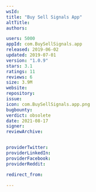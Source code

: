 ```yaml
---
wsId: 
title: "Buy Sell Signals App"
altTitle: 
authors:

users: 5000
appId: com.BuySellSignals.app
released: 2019-06-02
updated: 2019-07-01
version: "1.0.9"
stars: 3.1
ratings: 11
reviews: 6
size: 3.9M
website: 
repository: 
issue: 
icon: com.BuySellSignals.app.png
bugbounty: 
verdict: obsolete
date: 2021-08-17
signer: 
reviewArchive:


providerTwitter: 
providerLinkedIn: 
providerFacebook: 
providerReddit: 

redirect_from:

---
```



